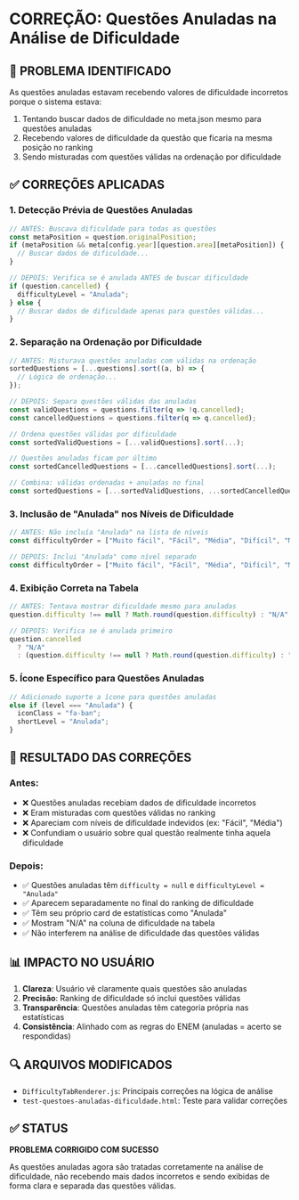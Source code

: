 # CORREÇÃO: Questões Anuladas na Análise de Dificuldade

## 🐛 PROBLEMA IDENTIFICADO

As questões anuladas estavam recebendo valores de dificuldade incorretos porque o sistema estava:
1. Tentando buscar dados de dificuldade no meta.json mesmo para questões anuladas
2. Recebendo valores de dificuldade da questão que ficaria na mesma posição no ranking
3. Sendo misturadas com questões válidas na ordenação por dificuldade

## ✅ CORREÇÕES APLICADAS

### 1. **Detecção Prévia de Questões Anuladas**
```javascript
// ANTES: Buscava dificuldade para todas as questões
const metaPosition = question.originalPosition;
if (metaPosition && meta[config.year][question.area][metaPosition]) {
  // Buscar dados de dificuldade...
}

// DEPOIS: Verifica se é anulada ANTES de buscar dificuldade
if (question.cancelled) {
  difficultyLevel = "Anulada";
} else {
  // Buscar dados de dificuldade apenas para questões válidas...
}
```

### 2. **Separação na Ordenação por Dificuldade**
```javascript
// ANTES: Misturava questões anuladas com válidas na ordenação
sortedQuestions = [...questions].sort((a, b) => {
  // Lógica de ordenação...
});

// DEPOIS: Separa questões válidas das anuladas
const validQuestions = questions.filter(q => !q.cancelled);
const cancelledQuestions = questions.filter(q => q.cancelled);

// Ordena questões válidas por dificuldade
const sortedValidQuestions = [...validQuestions].sort(...);

// Questões anuladas ficam por último
const sortedCancelledQuestions = [...cancelledQuestions].sort(...);

// Combina: válidas ordenadas + anuladas no final
const sortedQuestions = [...sortedValidQuestions, ...sortedCancelledQuestions];
```

### 3. **Inclusão de "Anulada" nos Níveis de Dificuldade**
```javascript
// ANTES: Não incluía "Anulada" na lista de níveis
const difficultyOrder = ["Muito fácil", "Fácil", "Média", "Difícil", "Muito difícil"];

// DEPOIS: Inclui "Anulada" como nível separado
const difficultyOrder = ["Muito fácil", "Fácil", "Média", "Difícil", "Muito difícil", "Anulada"];
```

### 4. **Exibição Correta na Tabela**
```javascript
// ANTES: Tentava mostrar dificuldade mesmo para anuladas
question.difficulty !== null ? Math.round(question.difficulty) : "N/A"

// DEPOIS: Verifica se é anulada primeiro
question.cancelled 
  ? "N/A" 
  : (question.difficulty !== null ? Math.round(question.difficulty) : "N/A")
```

### 5. **Ícone Específico para Questões Anuladas**
```javascript
// Adicionado suporte a ícone para questões anuladas
else if (level === "Anulada") {
  iconClass = "fa-ban";
  shortLevel = "Anulada";
}
```

## 🎯 RESULTADO DAS CORREÇÕES

### Antes:
- ❌ Questões anuladas recebiam dados de dificuldade incorretos
- ❌ Eram misturadas com questões válidas no ranking
- ❌ Apareciam com níveis de dificuldade indevidos (ex: "Fácil", "Média")
- ❌ Confundiam o usuário sobre qual questão realmente tinha aquela dificuldade

### Depois:
- ✅ Questões anuladas têm `difficulty = null` e `difficultyLevel = "Anulada"`
- ✅ Aparecem separadamente no final do ranking de dificuldade
- ✅ Têm seu próprio card de estatísticas como "Anulada"
- ✅ Mostram "N/A" na coluna de dificuldade na tabela
- ✅ Não interferem na análise de dificuldade das questões válidas

## 📊 IMPACTO NO USUÁRIO

1. **Clareza**: Usuário vê claramente quais questões são anuladas
2. **Precisão**: Ranking de dificuldade só inclui questões válidas
3. **Transparência**: Questões anuladas têm categoria própria nas estatísticas
4. **Consistência**: Alinhado com as regras do ENEM (anuladas = acerto se respondidas)

## 🔍 ARQUIVOS MODIFICADOS

- `DifficultyTabRenderer.js`: Principais correções na lógica de análise
- `test-questoes-anuladas-dificuldade.html`: Teste para validar correções

## ✅ STATUS

**PROBLEMA CORRIGIDO COM SUCESSO**

As questões anuladas agora são tratadas corretamente na análise de dificuldade, não recebendo mais dados incorretos e sendo exibidas de forma clara e separada das questões válidas.
